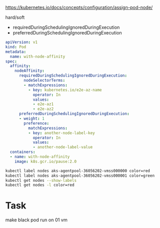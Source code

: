 https://kubernetes.io/docs/concepts/configuration/assign-pod-node/


hard/soft

- requiredDuringSchedulingIgnoredDuringExecution
- preferredDuringSchedulingIgnoredDuringExecution


```yml
apiVersion: v1
kind: Pod
metadata:
  name: with-node-affinity
spec:
  affinity:
    nodeAffinity:
      requiredDuringSchedulingIgnoredDuringExecution:
        nodeSelectorTerms:
        - matchExpressions:
          - key: kubernetes.io/e2e-az-name
            operator: In
            values:
            - e2e-az1
            - e2e-az2
      preferredDuringSchedulingIgnoredDuringExecution:
      - weight: 1
        preference:
          matchExpressions:
          - key: another-node-label-key
            operator: In
            values:
            - another-node-label-value
  containers:
  - name: with-node-affinity
    image: k8s.gcr.io/pause:2.0
```

```sh
kubectl label nodes aks-agentpool-36056202-vmss000000 color=red
kubectl label nodes aks-agentpool-36056202-vmss000001 color=green
kubectl get nodes --show-labels
kubectl get nodes -l color=red
```

# Task
make black pod run on 01 vm